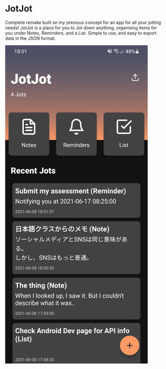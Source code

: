# JotJot

Complete remake built on my previous concept for an app for all your jotting needs! JotJot is a place for you to Jot down anything, organising items for you under Notes, Reminders, and a List. Simple to use, and easy to export data in the JSON format.

![Main Menu](main.jpg?s=100)
